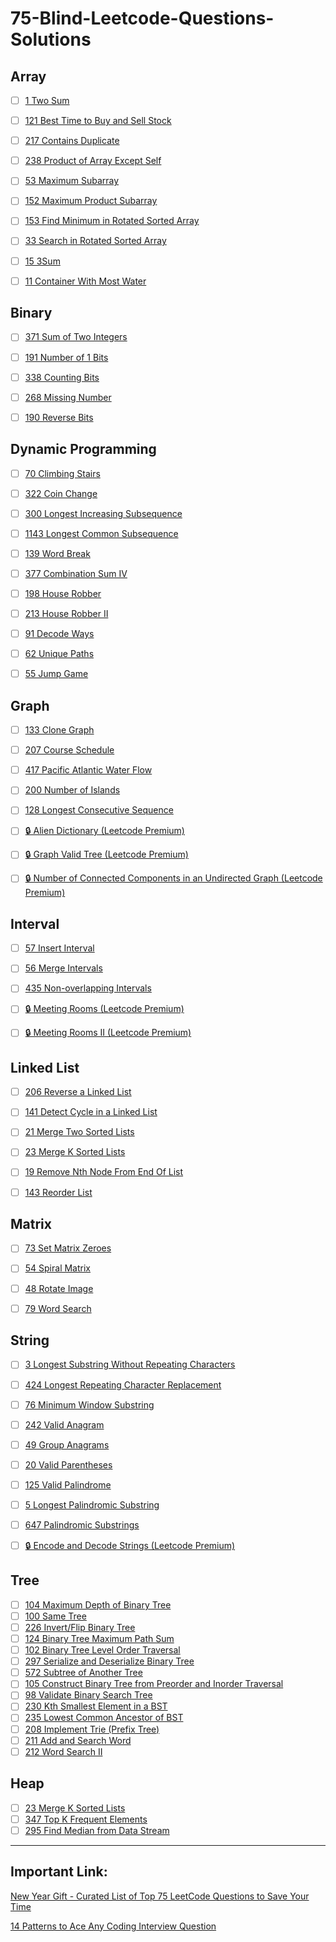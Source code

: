 # 75-Blind-Leetcode-Questions-Solutions


## Array

- [ ] [1    Two Sum](https://leetcode.com/problems/two-sum/)
- [ ] [121  Best Time to Buy and Sell Stock](https://leetcode.com/problems/best-time-to-buy-and-sell-stock/)
- [ ] [217  Contains Duplicate](https://leetcode.com/problems/contains-duplicate/)
- [ ] [238  Product of Array Except Self](https://leetcode.com/problems/product-of-array-except-self/)
- [ ] [53   Maximum Subarray](https://leetcode.com/problems/maximum-subarray/)
- [ ] [152  Maximum Product Subarray](https://leetcode.com/problems/maximum-product-subarray/)
- [ ] [153  Find Minimum in Rotated Sorted Array](https://leetcode.com/problems/find-minimum-in-rotated-sorted-array/)
- [ ] [33   Search in Rotated Sorted Array](https://leetcode.com/problems/search-in-rotated-sorted-array/)
- [ ] [15   3Sum](https://leetcode.com/problems/3sum/)
- [ ] [11   Container With Most Water](https://leetcode.com/problems/container-with-most-water/)



## Binary

- [ ] [371  Sum of Two Integers](https://leetcode.com/problems/sum-of-two-integers/)
- [ ] [191  Number of 1 Bits](https://leetcode.com/problems/number-of-1-bits/)
- [ ] [338  Counting Bits](https://leetcode.com/problems/counting-bits/)
- [ ] [268  Missing Number](https://leetcode.com/problems/missing-number/)
- [ ] [190  Reverse Bits](https://leetcode.com/problems/reverse-bits/)



## Dynamic Programming

- [ ] [70   Climbing Stairs](https://leetcode.com/problems/climbing-stairs/)
- [ ] [322  Coin Change](https://leetcode.com/problems/coin-change/)
- [ ] [300  Longest Increasing Subsequence](https://leetcode.com/problems/longest-increasing-subsequence/)
- [ ] [1143 Longest Common Subsequence](https://leetcode.com/problems/longest-common-subsequence/)
- [ ] [139  Word Break](https://leetcode.com/problems/word-break/)
- [ ] [377  Combination Sum IV](https://leetcode.com/problems/combination-sum-iv/)
- [ ] [198  House Robber](https://leetcode.com/problems/house-robber/)
- [ ] [213  House Robber II](https://leetcode.com/problems/house-robber-ii/)
- [ ] [91   Decode Ways](https://leetcode.com/problems/decode-ways/)
- [ ] [62   Unique Paths](https://leetcode.com/problems/unique-paths/)
- [ ] [55   Jump Game](https://leetcode.com/problems/jump-game/)



## Graph

- [ ] [133  Clone Graph](https://leetcode.com/problems/clone-graph/)
- [ ] [207  Course Schedule](https://leetcode.com/problems/course-schedule/)
- [ ] [417  Pacific Atlantic Water Flow](https://leetcode.com/problems/pacific-atlantic-water-flow/)
- [ ] [200  Number of Islands](https://leetcode.com/problems/number-of-islands/)
- [ ] [128  Longest Consecutive Sequence](https://leetcode.com/problems/longest-consecutive-sequence/)
- [ ] [🔒   Alien Dictionary (Leetcode Premium)](https://leetcode.com/problems/alien-dictionary/)
- [ ] [🔒   Graph Valid Tree (Leetcode Premium)](https://leetcode.com/problems/graph-valid-tree/)
- [ ] [🔒   Number of Connected Components in an Undirected Graph (Leetcode Premium)](https://leetcode.com/problems/number-of-connected-components-in-an-undirected-graph/)



## Interval

- [ ] [57   Insert Interval](https://leetcode.com/problems/insert-interval/)
- [ ] [56   Merge Intervals](https://leetcode.com/problems/merge-intervals/)
- [ ] [435  Non-overlapping Intervals](https://leetcode.com/problems/non-overlapping-intervals/)
- [ ] [🔒   Meeting Rooms (Leetcode Premium)](https://leetcode.com/problems/meeting-rooms/)
- [ ] [🔒   Meeting Rooms II (Leetcode Premium)](https://leetcode.com/problems/meeting-rooms-ii/)



## Linked List

- [ ] [206  Reverse a Linked List](https://leetcode.com/problems/reverse-linked-list/)
- [ ] [141  Detect Cycle in a Linked List](https://leetcode.com/problems/linked-list-cycle/)
- [ ] [21   Merge Two Sorted Lists](https://leetcode.com/problems/merge-two-sorted-lists/)
- [ ] [23   Merge K Sorted Lists](https://leetcode.com/problems/merge-k-sorted-lists/)
- [ ] [19   Remove Nth Node From End Of List](https://leetcode.com/problems/remove-nth-node-from-end-of-list/)
- [ ] [143  Reorder List](https://leetcode.com/problems/reorder-list/)



## Matrix

- [ ] [73   Set Matrix Zeroes](https://leetcode.com/problems/set-matrix-zeroes/)
- [ ] [54   Spiral Matrix](https://leetcode.com/problems/spiral-matrix/)
- [ ] [48   Rotate Image](https://leetcode.com/problems/rotate-image/)
- [ ] [79   Word Search](https://leetcode.com/problems/word-search/)



## String

- [ ] [3    Longest Substring Without Repeating Characters](https://leetcode.com/problems/longest-substring-without-repeating-characters/)
- [ ] [424  Longest Repeating Character Replacement](https://leetcode.com/problems/longest-repeating-character-replacement/)
- [ ] [76   Minimum Window Substring](https://leetcode.com/problems/minimum-window-substring/)
- [ ] [242  Valid Anagram](https://leetcode.com/problems/valid-anagram/)
- [ ] [49   Group Anagrams](https://leetcode.com/problems/group-anagrams/)
- [ ] [20   Valid Parentheses](https://leetcode.com/problems/valid-parentheses/)
- [ ] [125  Valid Palindrome](https://leetcode.com/problems/valid-palindrome/)
- [ ] [5    Longest Palindromic Substring](https://leetcode.com/problems/longest-palindromic-substring/)
- [ ] [647  Palindromic Substrings](https://leetcode.com/problems/palindromic-substrings/)
- [ ] [🔒   Encode and Decode Strings (Leetcode Premium)](https://leetcode.com/problems/encode-and-decode-strings/)



## Tree
- [ ] [104  Maximum Depth of Binary Tree](https://leetcode.com/problems/maximum-depth-of-binary-tree/)
- [ ] [100  Same Tree](https://leetcode.com/problems/same-tree/)
- [ ] [226  Invert/Flip Binary Tree](https://leetcode.com/problems/invert-binary-tree/)
- [ ] [124  Binary Tree Maximum Path Sum](https://leetcode.com/problems/binary-tree-maximum-path-sum/)
- [ ] [102  Binary Tree Level Order Traversal](https://leetcode.com/problems/binary-tree-level-order-traversal/)
- [ ] [297  Serialize and Deserialize Binary Tree](https://leetcode.com/problems/serialize-and-deserialize-binary-tree/)
- [ ] [572  Subtree of Another Tree](https://leetcode.com/problems/subtree-of-another-tree/)
- [ ] [105  Construct Binary Tree from Preorder and Inorder Traversal](https://leetcode.com/problems/construct-binary-tree-from-preorder-and-inorder-traversal/)
- [ ] [98   Validate Binary Search Tree](https://leetcode.com/problems/validate-binary-search-tree/)
- [ ] [230  Kth Smallest Element in a BST](https://leetcode.com/problems/kth-smallest-element-in-a-bst/)
- [ ] [235  Lowest Common Ancestor of BST](https://leetcode.com/problems/lowest-common-ancestor-of-a-binary-search-tree/)
- [ ] [208  Implement Trie (Prefix Tree)](https://leetcode.com/problems/implement-trie-prefix-tree/)
- [ ] [211  Add and Search Word](https://leetcode.com/problems/add-and-search-word-data-structure-design/)
- [ ] [212  Word Search II](https://leetcode.com/problems/word-search-ii/)

## Heap

- [ ] [23   Merge K Sorted Lists](https://leetcode.com/problems/merge-k-sorted-lists/)
- [ ] [347  Top K Frequent Elements](https://leetcode.com/problems/top-k-frequent-elements/)
- [ ] [295  Find Median from Data Stream](https://leetcode.com/problems/find-median-from-data-stream/)

---

## Important Link:
[New Year Gift - Curated List of Top 75 LeetCode Questions to Save Your Time](https://www.teamblind.com/post/New-Year-Gift---Curated-List-of-Top-75-LeetCode-Questions-to-Save-Your-Time-OaM1orEU)

[14 Patterns to Ace Any Coding Interview Question](https://hackernoon.com/14-patterns-to-ace-any-coding-interview-question-c5bb3357f6ed)

